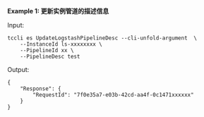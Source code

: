 **Example 1: 更新实例管道的描述信息**



Input: 

```
tccli es UpdateLogstashPipelineDesc --cli-unfold-argument  \
    --InstanceId ls-xxxxxxxx \
    --PipelineId xx \
    --PipelineDesc test
```

Output: 
```
{
    "Response": {
        "RequestId": "7f0e35a7-e03b-42cd-aa4f-0c1471xxxxxx"
    }
}
```

